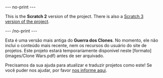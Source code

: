 --- no-print ---

This is the **Scratch 2** version of the project. There is also a [Scratch 3 version of the project](https://projects.raspberrypi.org/pt-BR/projects/clone-wars).

--- /no-print ---

Esta é uma versão mais antiga do **Guerra dos Clones**. No momento, ele não inclui o conteúdo mais recente, nem os recursos do usuário do site de projetos. Este projeto estará temporariamente disponível neste [formato](images/Clone Wars.pdf) antes de ser arquivado. 

Precisamos da sua ajuda para atualizar e traduzir projetos como este! Se você puder nos ajudar, por favor [nos informe aqui](https://rpf.io/translators). 
